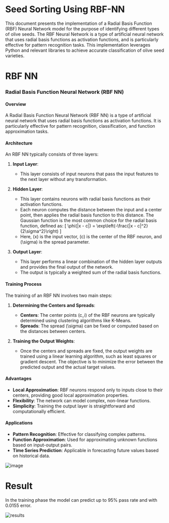 # Seed Sorting Using RBF-NN

This document presents the implementation of a Radial Basis Function (RBF) Neural Network model for the purpose of identifying different types of olive seeds. The RBF Neural Network is a type of artificial neural network that uses radial basis functions as activation functions, and is particularly effective for pattern recognition tasks. This implementation leverages Python and relevant libraries to achieve accurate classification of olive seed varieties.

# RBF NN

### Radial Basis Function Neural Network (RBF NN) 

#### Overview
A Radial Basis Function Neural Network (RBF NN) is a type of artificial neural network that uses radial basis functions as activation functions. It is particularly effective for pattern recognition, classification, and function approximation tasks.

#### Architecture
An RBF NN typically consists of three layers:

1. **Input Layer**: 
   - This layer consists of input neurons that pass the input features to the next layer without any transformation.

2. **Hidden Layer**: 
   - This layer contains neurons with radial basis functions as their activation functions. 
   - Each neuron computes the distance between the input and a center point, then applies the radial basis function to this distance. The Gaussian function is the most common choice for the radial basis function, defined as:
     \[
     \phi(\|x - c\|) = \exp\left(-\frac{\|x - c\|^2}{2\sigma^2}\right)
     \]
   - Here, \(x\) is the input vector, \(c\) is the center of the RBF neuron, and \(\sigma\) is the spread parameter.

3. **Output Layer**: 
   - This layer performs a linear combination of the hidden layer outputs and provides the final output of the network.
   - The output is typically a weighted sum of the radial basis functions.

#### Training Process
The training of an RBF NN involves two main steps:

1. **Determining the Centers and Spreads**:
   - **Centers**: The center points \(c_i\) of the RBF neurons are typically determined using clustering algorithms like K-Means.
   - **Spreads**: The spread \(\sigma\) can be fixed or computed based on the distances between centers.

2. **Training the Output Weights**:
   - Once the centers and spreads are fixed, the output weights are trained using a linear learning algorithm, such as least squares or gradient descent. The objective is to minimize the error between the predicted output and the actual target values.

#### Advantages
- **Local Approximation**: RBF neurons respond only to inputs close to their centers, providing good local approximation properties.
- **Flexibility**: The network can model complex, non-linear functions.
- **Simplicity**: Training the output layer is straightforward and computationally efficient.

#### Applications
- **Pattern Recognition**: Effective for classifying complex patterns.
- **Function Approximation**: Used for approximating unknown functions based on input-output pairs.
- **Time Series Prediction**: Applicable in forecasting future values based on historical data.

![image](https://github.com/dhananjay-ryu-jin-sama/Seed_Sorting_RBF_NN/assets/144810835/1aa5f190-b0d0-4884-81f9-18e81b5c978c)

# Result

In the training phase the model can predict up to 95% pass rate and with 0.0155 error.

![results](https://github.com/dhananjay-ryu-jin-sama/Seed_Sorting_RBF_NN/assets/144810835/091be4fb-480c-445f-8009-08827a49e8ba)


